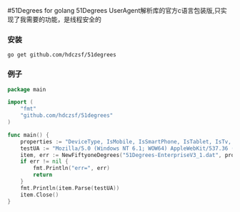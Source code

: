 #51Degrees for golang
51Degrees UserAgent解析库的官方c语言包装版,只实现了我需要的功能，是线程安全的

### 安装
`go get github.com/hdczsf/51degrees`

### 例子
```go
package main

import (
	"fmt"
	"github.com/hdczsf/51degrees"
)

func main() {
	properties := "DeviceType, IsMobile, IsSmartPhone, IsTablet, IsTv, HardwareName, HardwareVendor, HardwareModel, BrowserName, BrowserVersion, PlatformName, PlatformVersion, ScreenPixelsWidth, ScreenPixelsHeight"
	testUA := "Mozilla/5.0 (Windows NT 6.1; WOW64) AppleWebKit/537.36 (KHTML, like Gecko) Chrome/43.0.2357.124 Safari/537.36"
	item, err := NewFiftyoneDegrees("51Degrees-EnterpriseV3_1.dat", properties)
	if err != nil {
		fmt.Println("err=", err)
		return
	}
	fmt.Println(item.Parse(testUA))
	item.Close()
}

```
